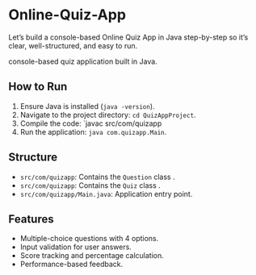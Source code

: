 # Online-Quiz-App
Let’s build a console-based Online Quiz App in Java step-by-step so it’s clear, well-structured, and easy to run.

 console-based quiz application built in Java.

## How to Run
1. Ensure Java is installed (`java -version`).
2. Navigate to the project directory: `cd QuizAppProject`.
3. Compile the code: `javac src/com/quizapp
4. Run the application: `java com.quizapp.Main`.

## Structure
- `src/com/quizapp`: Contains the `Question` class .
- `src/com/quizapp`: Contains the `Quiz` class .
- `src/com/quizapp/Main.java`: Application entry point.

## Features
- Multiple-choice questions with 4 options.
- Input validation for user answers.
- Score tracking and percentage calculation.
- Performance-based feedback.
